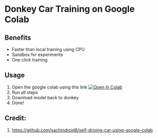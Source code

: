 # Donkey Car Training on Google Colab

## Benefits
- Faster than local training using CPU
- Sandbox for experiments
- One click training

## Usage

1. Open the google colab using this link
<a href="https://colab.research.google.com/github/robocarstore/donkey-car-training-on-google-colab/blob/master/Donkey_Car_Training_using_Google_Colab.ipynb" target="_blank"><img src="https://camo.githubusercontent.com/52feade06f2fecbf006889a904d221e6a730c194/68747470733a2f2f636f6c61622e72657365617263682e676f6f676c652e636f6d2f6173736574732f636f6c61622d62616467652e737667" alt="Open In Colab" data-canonical-src="https://colab.research.google.com/assets/colab-badge.svg"></a>
3. Run all steps
4. Download model back to donkey 
5. Done!


## Credit:
1. https://github.com/sachindroid8/self-driving-car-using-google-colab
